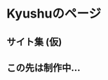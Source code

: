 <html>
<h1>Kyushuのページ</h1>
<h2>サイト集 (仮)
<h2>この先は制作中… <img src![Coming soon](https://github.com/user-attachments/assets/5393f0ba-2554-4925-abdf-233ecc8b3e6a)
="">

